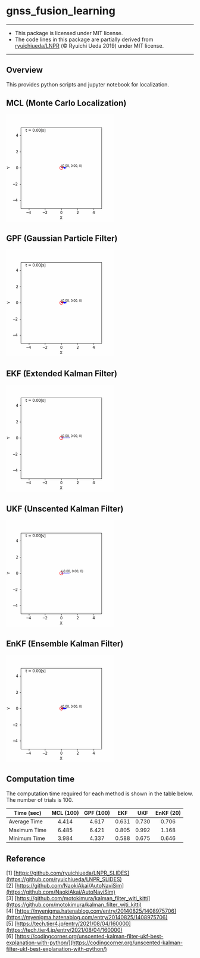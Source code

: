 # gnss_fusion_learning

---
* This package is licensed under MIT license.
* The code lines in this package are partially derived from [ryuichiueda/LNPR](https://github.com/ryuichiueda/LNPR) (© Ryuichi Ueda 2019) under MIT license.
---

## Overview
This provides python scripts and jupyter notebook for localization.

## MCL (Monte Carlo Localization)

<img src="./media/mcl_result.gif">

## GPF (Gaussian Particle Filter)

<img src="./media/gpf_result.gif">

## EKF (Extended Kalman Filter)

<img src="./media/kf_result.gif">

## UKF (Unscented Kalman Filter)

<img src="./media/ukf_result.gif">

## EnKF (Ensemble Kalman Filter)

<img src="./media/enkf_result.gif">

## Computation time
The computation time required for each method is shown in the table below. The number of trials is 100.

| Time (sec)    | MCL (100) |  GPF (100) |  EKF  |  UKF  |  EnKF (20) | 
| ------------- | :-------: | :--------: | :---: | :---: | :--------: | 
| Average Time  |   4.414   |   4.617    | 0.631 | 0.730 |    0.706   | 
| Maximum Time  |   6.485   |   6.421    | 0.805 | 0.992 |    1.168   | 
| Minimum Time  |   3.984   |   4.337    | 0.588 | 0.675 |    0.646   | 

## Reference
[1] [https://github.com/ryuichiueda/LNPR_SLIDES](https://github.com/ryuichiueda/LNPR_SLIDES)   
[2] [https://github.com/NaokiAkai/AutoNaviSim](https://github.com/NaokiAkai/AutoNaviSim)   
[3] [https://github.com/motokimura/kalman_filter_witi_kitti](https://github.com/motokimura/kalman_filter_witi_kitti)   
[4] [https://myenigma.hatenablog.com/entry/20140825/1408975706](https://myenigma.hatenablog.com/entry/20140825/1408975706)  
[5] [https://tech.tier4.jp/entry/2021/08/04/160000](https://tech.tier4.jp/entry/2021/08/04/160000)  
[6] [https://codingcorner.org/unscented-kalman-filter-ukf-best-explanation-with-python/](https://codingcorner.org/unscented-kalman-filter-ukf-best-explanation-with-python/)